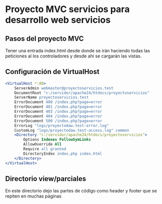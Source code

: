 # Proyecto MVC servicios para desarrollo web servicios

## Pasos del proyecto MVC
Tener una entrada index.html desde donde se irán haciendo todas las peticiones al los controladores y desde ahí se cargarán las vistas.

## Configuración de VirtualHost
```apache
<VirtualHost *:80>
    ServerAdmin webmaster@proyectoservicios.test
    DocumentRoot "c:/servidor/apache24/htdocs/proyectoservicios"
    ServerName proyectoservicios.test
    ErrorDocument 400 /index.php?page=error
    ErrorDocument 401 /index.php?page=error
    ErrorDocument 403 /index.php?page=error
    ErrorDocument 404 /index.php?page=error
    ErrorDocument 500 /index.php?page=error
    ErrorLog "logs/proyectodaw.test-error.log"
    CustomLog "logs/proyectodaw.test-access.log" common
    <Directory "c:/servidor/apache24/htdocs/proyectoservicios">
        Options Indexes FollowSymLinks
        AllowOverride All
        Require all granted
        DirectoryIndex index.php index.html
    </Directory>
</VirtualHost>
```
## Directorio view/parciales
En este directorio dejo las partes de código como header y footer que se repiten en muchas páginas
